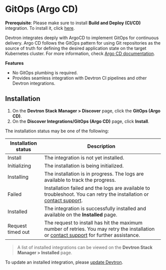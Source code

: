 # GitOps (Argo CD)
 
**Prerequisite**: Please make sure to install **Build and Deploy (CI/CD)** integration. To install it, click [here](https://docs.devtron.ai/usage/integrations/build-and-deploy-ci-cd).

Devtron integrates deeply with ArgoCD to implement GitOps for continuous delivery. Argo CD follows the GitOps pattern for using Git repositories as the source of truth for defining the desired application state on the target Kubernetes cluster. For more information, check [Argo CD documentation](https://argo-cd.readthedocs.io/en/stable/).
 
**Features**

* No GitOps plumbing is required.
* Provides seamless integration with Devtron CI pipelines and other Devtron integrations.

## Installation

1. On the **Devtron Stack Manager > Discover** page, click the **GitOps (Argo CD)**.
2. On the **Discover Integrations/GitOps (Argo CD)** page, click **Install**.
 
The installation status may be one of the following:
 
| Installation status | Description |
| --- | --- |
| Install | The integration is not yet installed. |
| Initializing | The installation is being initialized. |
| Installing | The installation is in progress. The logs are available to track the progress. |
| Failed | Installation failed and the logs are available to troubleshoot. You can retry the installation or [contact support](https://discord.devtron.ai/). |
| Installed | The integration is successfully installed and available on the **Installed** page. |
| Request timed out | The request to install has hit the maximum number of retries. You may retry the installation or [contact support](https://discord.devtron.ai/) for further assistance. |
 
> A list of installed integrations can be viewed on the **Devtron Stack Manager > Installed** page.
 
To update an installed integration, please [update Devtron](../setup/upgrade/upgrade-devtron-ui.md).
